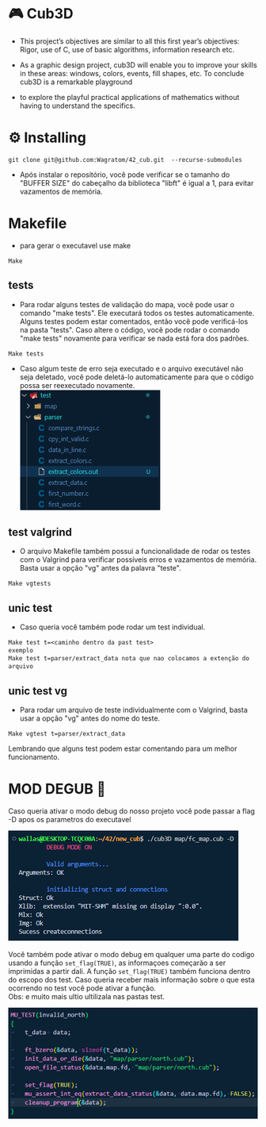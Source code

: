 # 🎮 Cub3D

*	This project’s objectives are similar to all this first year’s objectives: Rigor, use of C, use of basic algorithms, information research etc.

*	As a graphic design project, cub3D will enable you to improve your skills in these areas: windows, colors, events, fill shapes, etc. To conclude cub3D is a remarkable playground

*	to explore the playful practical applications of mathematics without having to understand the specifics.

# ⚙️ Installing

```
git clone git@github.com:Wagratom/42_cub.git  --recurse-submodules
```

* Após instalar o repositório, você pode verificar se o tamanho do "BUFFER SIZE" do cabeçalho da biblioteca "libft" é igual a 1, para evitar vazamentos de memória.

# Makefile

* para gerar o executavel use make
```
Make
```


## tests

- Para rodar alguns testes de validação do mapa, você pode usar o comando "make tests". Ele executará todos os testes automaticamente. Alguns testes podem estar comentados, então você pode verificá-los na pasta "tests". Caso altere o código, você pode rodar o comando "make tests" novamente para verificar se nada está fora dos padrões.

```
Make tests
```
- Caso algum teste de erro seja executado e o arquivo executável não seja deletado, você pode deletá-lo automaticamente para que o código possa ser reexecutado novamente. <br> ![error teste](.github/error_tst.png)



## test valgrind

- O arquivo Makefile também possui a funcionalidade de rodar os testes com o Valgrind para verificar possíveis erros e vazamentos de memória. Basta usar a opção "vg" antes da palavra "teste".

```
Make vgtests
```

## unic test

- Caso queria você também pode rodar um test individual.

```
Make test t=<caminho dentro da past test>
exemplo
Make test t=parser/extract_data nota que nao colocamos a extenção do arquivo
```

## unic test vg

- Para rodar um arquivo de teste individualmente com o Valgrind, basta usar a opção "vg" antes do nome do teste.

```
Make vgtest t=parser/extract_data
```

Lembrando que alguns test podem estar comentando para um melhor funcionamento.

# MOD DEGUB 🌈

Caso queria ativar o modo debug do nosso projeto você pode passar a flag -D apos os parametros do executavel

![teste](.github/modo_debug.png)

Você também pode ativar o modo debug em qualquer uma parte do codigo usando a função `set_flag(TRUE)`, as informaçoes começarão a ser imprimidas a partir dali. A função `set_flag(TRUE)` também funciona dentro do escopo dos test. Caso queria receber mais informação sobre o que esta ocorrendo no test você pode ativar a função. <br>Obs: e muito mais ultio ultilizala nas pastas test.

![teste](.github/set_flag_true.png)
